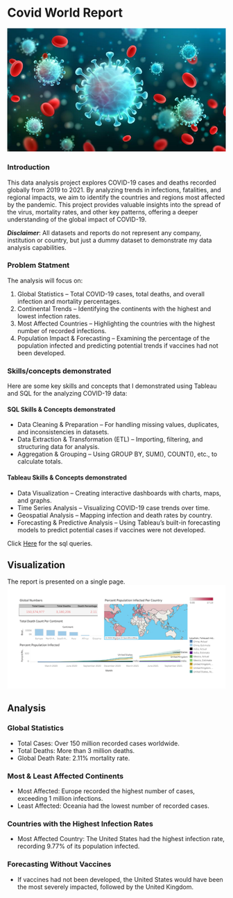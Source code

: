 # Covid World Report
![](covidintro.png)

### Introduction
This data analysis project explores COVID-19 cases and deaths recorded globally from 2019 to 2021. 
By analyzing trends in infections, fatalities, and regional impacts, we aim to identify the countries and regions most affected by the pandemic. 
This project provides valuable insights into the spread of the virus, mortality rates, and other key patterns, offering a deeper understanding of the global impact of COVID-19.

_***Disclaimer***_: All datasets and reports do not represent any company, institution or country, but just a dummy dataset to demonstrate my data analysis capabilities.

### Problem Statment
The analysis will focus on:

1. Global Statistics – Total COVID-19 cases, total deaths, and overall infection and mortality percentages.
2. Continental Trends – Identifying the continents with the highest and lowest infection rates.
3. Most Affected Countries – Highlighting the countries with the highest number of recorded infections.
4. Population Impact & Forecasting – Examining the percentage of the population infected and predicting potential trends if vaccines had not been developed.

### Skills/concepts demonstrated
Here are some key skills and concepts that I demonstrated using Tableau and SQL for the analyzing COVID-19 data:

#### SQL Skills & Concepts demonstrated
- Data Cleaning & Preparation –  For handling missing values, duplicates, and inconsistencies in datasets.
- Data Extraction & Transformation (ETL) – Importing, filtering, and structuring data for analysis.
- Aggregation & Grouping – Using GROUP BY, SUM(), COUNT(), etc., to calculate totals.

#### Tableau Skills & Concepts demonstrated
- Data Visualization – Creating interactive dashboards with charts, maps, and graphs.
- Time Series Analysis – Visualizing COVID-19 case trends over time.
- Geospatial Analysis – Mapping infection and death rates by country.
- Forecasting & Predictive Analysis – Using Tableau’s built-in forecasting models to predict potential cases if vaccines were not developed.

Click [Here](https://github.com/kelvin-ugwuanyi/Covid_Project_Portfolio/blob/main/PorfolioProject1.sql) for the sql queries.

## Visualization
The report is presented on a single page.
![](Tableaucovidproject.png.png)

## Analysis

### Global Statistics
- Total Cases: Over 150 million recorded cases worldwide.
- Total Deaths: More than 3 million deaths.
- Global Death Rate: 2.11% mortality rate.
### Most & Least Affected Continents
- Most Affected: Europe recorded the highest number of cases, exceeding 1 million infections.
- Least Affected: Oceania had the lowest number of recorded cases.
### Countries with the Highest Infection Rates
- Most Affected Country: The United States had the highest infection rate, recording 9.77% of its population infected.
### Forecasting Without Vaccines
- If vaccines had not been developed, the United States would have been the most severely impacted, followed by the United Kingdom.
